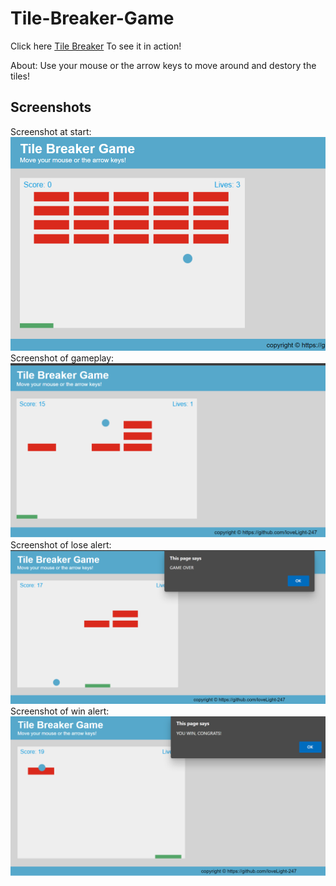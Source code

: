 # Tile-Breaker-Game
Click here [Tile Breaker](https://derbi-calderon.github.io/Tile-Breaker-Game/) To see it in action!<br>

About: Use your mouse or the arrow keys to move around and destory the tiles!
## Screenshots
Screenshot at start:
![img](/screenshots/1.PNG)
<br>
Screenshot of gameplay:
![img](/screenshots/3.PNG)
<br>
Screenshot of lose alert:
![img](/screenshots/2.PNG)
<br>
Screenshot of win alert:
![img](/screenshots/4.PNG)
